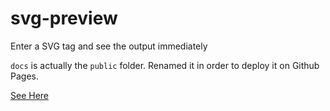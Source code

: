 # svg-preview
Enter a SVG tag and see the output immediately

`docs` is actually the `public` folder. Renamed it in order to deploy it on Github Pages.

[See Here](https://berkinakkaya.github.io/svg-preview/)
